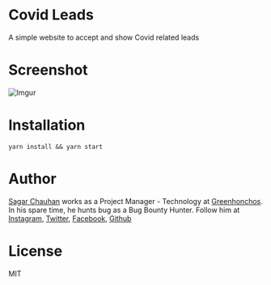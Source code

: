 # Covid Leads

A simple website to accept and show Covid related leads

# Screenshot
![Imgur](https://i.imgur.com/BmdKsnQ.jpg)

# Installation
```
yarn install && yarn start
```

# Author

[Sagar Chauhan](https://twitter.com/chauhansahab005) works as a Project Manager - Technology at [Greenhonchos](https://www.greenhonchos.com).
In his spare time, he hunts bug as a Bug Bounty Hunter.
Follow him at [Instagram](https://www.instagram.com/chauhansahab005/), [Twitter](https://twitter.com/sagarchauhan005),  [Facebook](https://facebook.com/sagar.chauhan3),
[Github](https://github.com/sagarchauhan005)

# License
MIT
